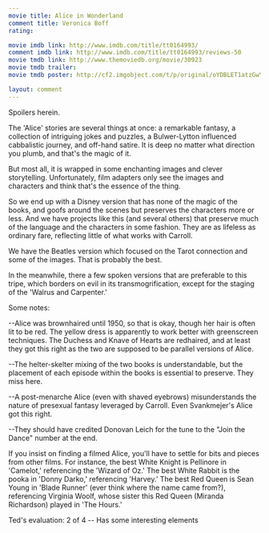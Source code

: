 ```yaml
---
movie title: Alice in Wonderland
comment title: Veronica Boff
rating: 

movie imdb link: http://www.imdb.com/title/tt0164993/
comment imdb link: http://www.imdb.com/title/tt0164993/reviews-50
movie tmdb link: http://www.themoviedb.org/movie/30923
movie tmdb trailer: 
movie tmdb poster: http://cf2.imgobject.com/t/p/original/oYDBLET1atzGwYqr7gmUAWs0H7O.jpg

layout: comment
---
```


Spoilers herein.

The 'Alice' stories are several things at once: a remarkable fantasy, a collection of intriguing jokes and puzzles, a Bulwer-Lytton influenced cabbalistic journey, and off-hand satire. It is deep no matter what direction you plumb, and that's the magic of it.

But most all, it is wrapped in some enchanting images and clever storytelling. Unfortunately, film adapters only see the images and characters and think that's the essence of the thing.

So we end up with a Disney version that has none of the magic of the books, and goofs around the scenes but preserves the characters more or less.  And we have projects like this (and several others) that preserve much of the language and the characters in some fashion. They are as lifeless as ordinary fare, reflecting little of what works with Carroll.

We have the Beatles version which focused on the Tarot connection and some of the images. That is probably the best.

In the meanwhile, there a few spoken versions that are preferable to this tripe, which borders on evil in its transmogrification, except for the staging of the 'Walrus and Carpenter.'

Some notes:

--Alice was brownhaired until 1950, so that is okay, though her hair is often lit to be red. The yellow dress is apparently to work better with greenscreen techniques. The Duchess and Knave of Hearts are redhaired, and at least they got this right as the two are supposed to be parallel versions of Alice.

--The helter-skelter mixing of the two books is understandable, but the placement of each episode within the books is essential to preserve. They miss here.

--A post-menarche Alice (even with shaved eyebrows) misunderstands the nature of presexual fantasy leveraged by Carroll. Even Svankmejer's Alice got this right.

--They should have credited Donovan Leich for the tune to the "Join the Dance" number at the end.

If you insist on finding a filmed Alice, you'll have to settle for bits and pieces from other films. For instance, the best White Knight is Pellinore in 'Camelot,' referencing the 'Wizard of Oz.' The best White Rabbit is the pooka in 'Donny Darko,' referencing 'Harvey.' The best Red Queen is Sean Young in 'Blade Runner' (ever think where the name came from?), referencing Virginia Woolf, whose sister this Red Queen (Miranda Richardson) played in 'The Hours.'

Ted's evaluation: 2 of 4 -- Has some interesting elements